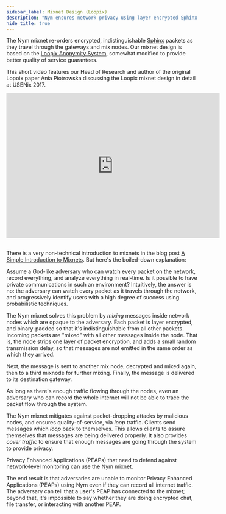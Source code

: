 ```yaml
---
sidebar_label: Mixnet Design (Loopix)
description: "Nym ensures network privacy using layer encrypted Sphinx packets and a Loopix mixnet."
hide_title: true
---
```


The Nym mixnet re-orders encrypted, indistinguishable [Sphinx](https://cypherpunks.ca/~iang/pubs/Sphinx_Oakland09.pdf) packets as they travel through the gateways and mix nodes. Our mixnet design is based on the [Loopix Anonymity System](https://arxiv.org/abs/1703.00536), somewhat modified to provide better quality of service guarantees. 

This short video features our Head of Research and author of the original Lopoix paper Ania Piotrowska discussing the Loopix mixnet design in detail at USENix 2017.

<iframe width="560" height="380" src="https://www.youtube.com/embed/R-yEqLX_UvI" title="YouTube video player" frameborder="0" allow="accelerometer; autoplay; clipboard-write; encrypted-media; gyroscope; picture-in-picture" allowfullscreen></iframe>
<br /><br />

There is a very non-technical introduction to mixnets in the blog post [A Simple Introduction to Mixnets](https://medium.com/nymtech/a-simple-introduction-to-mixnets-6783a103d20e). But here's the boiled-down explanation:

Assume a God-like adversary who can watch every packet on the network, record everything, and analyze everything in real-time. Is it possible to have private communications in such an environment? Intuitively, the answer is no: the adversary can watch every packet as it travels through the network, and progressively identify users with a high degree of success using probabilistic techniques.

The Nym mixnet solves this problem by _mixing_ messages inside network nodes which are opaque to the adversary. Each packet is layer encrypted, and binary-padded so that it's indistinguishable from all other packets. Incoming packets are "mixed" with all other messages inside the node. That is, the node strips one layer of packet encryption, and adds a small random transmission delay, so that messages are not emitted in the same order as which they arrived.

Next, the message is sent to another mix node, decrypted and mixed again, then to a third mixnode for further mixing. Finally, the message is delivered to its destination gateway.

As long as there's enough traffic flowing through the nodes, even an adversary who can record the whole internet will not be able to trace the packet flow through the system.

The Nym mixnet mitigates against packet-dropping attacks by malicious nodes, and ensures quality-of-service, via _loop_ traffic. Clients send messages which _loop_ back to themselves. This allows clients to assure themselves that messages are being delivered properly. It also provides _cover traffic_ to ensure that enough messages are going through the system to provide privacy.

Privacy Enhanced Applications (PEAPs) that need to defend against network-level monitoring can use the Nym mixnet.

The end result is that adversaries are unable to monitor Privacy Enhanced Applications (PEAPs) using Nym even if they can record all internet traffic. The adversary can tell that a user's PEAP has connected to the mixnet; beyond that, it's impossible to say whether they are doing encrypted chat, file transfer, or interacting with another PEAP.
